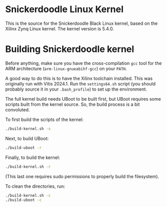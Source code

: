 # Snickerdoodle Linux Kernel

This is the source for the Snickerdoodle Black Linux kernel, based on the Xilinx Zynq Linux kernel. The kernel version is 5.4.0.

# Building Snickerdoodle kernel

Before anything, make sure you have the cross-compilation `gcc` tool for the ARM architecture (`arm-linux-gnueabihf-gcc`) on your `PATH`.

A good way to do this is to have the Xilinx toolchain installed. This was originally run with Vitis 2024.1. Run the `settings64.sh` script (you should probably source it in your `.bash_profile`) to set up the environment.

The full kernel build needs UBoot to be built first, but UBoot requires some scripts built from the kernel source.  So, the build process is a bit convoluted.


To first build the scripts of the kernel:
```bash
./build-kernel.sh -s
```

Next, to build UBoot:
```bash
./build-uboot -r
```

Finally, to build the kernel:
```bash
./build-kernel.sh -r
```
(This last one requires sudo permissions to properly build the filesystem).

To clean the directories, run:
```bash
./build-kernel.sh -c
./build-uboot -c
```
